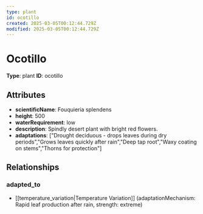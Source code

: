```yaml
---
type: plant
id: ocotillo
created: 2025-03-05T00:12:44.729Z
modified: 2025-03-05T00:12:44.729Z
---
```


# Ocotillo

**Type**: plant
**ID**: ocotillo

## Attributes

- **scientificName**: Fouquieria splendens
- **height**: 500
- **waterRequirement**: low
- **description**: Spindly desert plant with bright red flowers.
- **adaptations**: ["Drought deciduous - drops leaves during dry periods","Grows leaves quickly after rain","Deep tap root","Waxy coating on stems","Thorns for protection"]

## Relationships

### adapted_to

- [[temperature_variation|Temperature Variation]] (adaptationMechanism: Rapid leaf production after rain, strength: extreme)

